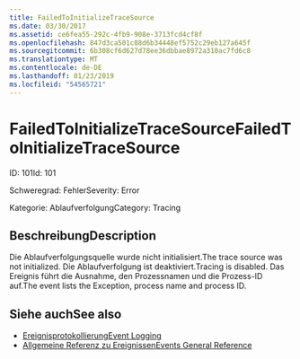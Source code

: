 ```yaml
---
title: FailedToInitializeTraceSource
ms.date: 03/30/2017
ms.assetid: ce6fea55-292c-4fb9-908e-3713fcd4cf8f
ms.openlocfilehash: 847d3ca501c88d6b34448ef5752c29eb127a645f
ms.sourcegitcommit: 6b308cf6d627d78ee36dbbae8972a310ac7fd6c8
ms.translationtype: MT
ms.contentlocale: de-DE
ms.lasthandoff: 01/23/2019
ms.locfileid: "54565721"
---
```

# <a name="failedtoinitializetracesource"></a><span data-ttu-id="94866-102">FailedToInitializeTraceSource</span><span class="sxs-lookup"><span data-stu-id="94866-102">FailedToInitializeTraceSource</span></span>
<span data-ttu-id="94866-103">ID: 101</span><span class="sxs-lookup"><span data-stu-id="94866-103">Id: 101</span></span>  
  
 <span data-ttu-id="94866-104">Schweregrad: Fehler</span><span class="sxs-lookup"><span data-stu-id="94866-104">Severity: Error</span></span>  
  
 <span data-ttu-id="94866-105">Kategorie: Ablaufverfolgung</span><span class="sxs-lookup"><span data-stu-id="94866-105">Category: Tracing</span></span>  
  
## <a name="description"></a><span data-ttu-id="94866-106">Beschreibung</span><span class="sxs-lookup"><span data-stu-id="94866-106">Description</span></span>  
 <span data-ttu-id="94866-107">Die Ablaufverfolgungsquelle wurde nicht initialisiert.</span><span class="sxs-lookup"><span data-stu-id="94866-107">The trace source was not initialized.</span></span> <span data-ttu-id="94866-108">Die Ablaufverfolgung ist deaktiviert.</span><span class="sxs-lookup"><span data-stu-id="94866-108">Tracing is disabled.</span></span> <span data-ttu-id="94866-109">Das Ereignis führt die Ausnahme, den Prozessnamen und die Prozess-ID auf.</span><span class="sxs-lookup"><span data-stu-id="94866-109">The event lists the Exception, process name and process ID.</span></span>  
  
## <a name="see-also"></a><span data-ttu-id="94866-110">Siehe auch</span><span class="sxs-lookup"><span data-stu-id="94866-110">See also</span></span>
- [<span data-ttu-id="94866-111">Ereignisprotokollierung</span><span class="sxs-lookup"><span data-stu-id="94866-111">Event Logging</span></span>](../../../../../docs/framework/wcf/diagnostics/event-logging/index.md)
- [<span data-ttu-id="94866-112">Allgemeine Referenz zu Ereignissen</span><span class="sxs-lookup"><span data-stu-id="94866-112">Events General Reference</span></span>](../../../../../docs/framework/wcf/diagnostics/event-logging/events-general-reference.md)

